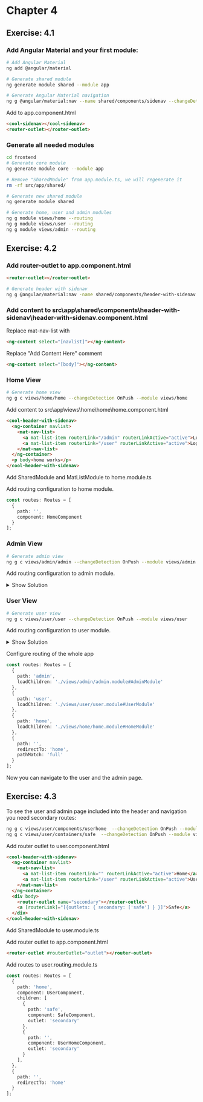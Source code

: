 # Chapter 4
## Exercise: 4.1 
### Add Angular Material and your first module:
```bash
# Add Angular Material
ng add @angular/material

# Generate shared module
ng generate module shared --module app

# Generate Angular Material navigation
ng g @angular/material:nav --name shared/components/sidenav --changeDetection OnPush --export --module shared --selector cool-sidenav
```

Add to app.component.html
```html
<cool-sidenav></cool-sidenav>
<router-outlet></router-outlet>
```

### Generate all needed modules
```bash
cd frontend
# Generate core module 
ng generate module core --module app

# Remove "SharedModule" from app.module.ts, we will regenerate it
rm -rf src/app/shared/

# Generate new shared module
ng generate module shared

# Generate home, user and admin modules
ng g module views/home --routing
ng g module views/user --routing
ng g module views/admin --routing
```

## Exercise: 4.2
### Add router-outlet to app.component.html
```html
<router-outlet></router-outlet>
```

```bash
# Generate header with sidenav
ng g @angular/material:nav -name shared/components/header-with-sidenav --changeDetection OnPush --export --module shared --selector cool-header-with-sidenav
```

### Add content to src\app\shared\components\header-with-sidenav\header-with-sidenav.component.html
Replace mat-nav-list with
```html
<ng-content select="[navlist]"></ng-content>
```
Replace "Add Content Here" comment
```html
<ng-content select="[body]"></ng-content>
```

### Home View
```bash
# Generate home view
ng g c views/home/home --changeDetection OnPush --module views/home
```
Add content to src\app\views\home\home\home.component.html
```html
<cool-header-with-sidenav>
  <ng-container navlist>
    <mat-nav-list>
      <a mat-list-item routerLink="/admin" routerLinkActive="active">Login as Admin</a>
      <a mat-list-item routerLink="/user" routerLinkActive="active">Login as User</a>
    </mat-nav-list>
  </ng-container>
  <p body>home works</p>
</cool-header-with-sidenav>
```
Add SharedModule and MatListModule to home.module.ts

Add routing configuration to home module.
```TypeScript
const routes: Routes = [
  {
    path: '',
    component: HomeComponent
  }
];
```

### Admin View
```bash
# Generate admin view
ng g c views/admin/admin --changeDetection OnPush --module views/admin
```
Add routing configuration to admin module.
<details><summary>Show Solution</summary>

```TypeScript
const routes: Routes = [
  {
    path: '',
    component: AdminComponent
  }
];
```
</details>

### User View
```bash
# Generate user view
ng g c views/user/user --changeDetection OnPush --module views/user
```
Add routing configuration to user module.
<details><summary>Show Solution</summary>

```TypeScript
const routes: Routes = [
  {
    path: '',
    component: UserComponent
  }
];
```
</details>

Configure routing of the whole app
```TypeScript
const routes: Routes = [
  {
    path: 'admin',
    loadChildren: './views/admin/admin.module#AdminModule'
  },
  {
    path: 'user',
    loadChildren: './views/user/user.module#UserModule'
  },
  {
    path: 'home',
    loadChildren: './views/home/home.module#HomeModule'
  },
  {
    path: '',
    redirectTo: 'home',
    pathMatch: 'full'
  }
];
```
Now you can navigate to the user and the admin page.

## Exercise: 4.3
To see the user and admin page included into the header and navigation you need secondary routes:

```bash
ng g c views/user/components/userhome  --changeDetection OnPush --module views/user
ng g c views/user/containers/safe  --changeDetection OnPush --module views/user
```

Add router outlet to user.component.html
```html
<cool-header-with-sidenav>
  <ng-container navlist>
    <mat-nav-list>
      <a mat-list-item routerLink="" routerLinkActive="active">Home</a>
      <a mat-list-item routerLink="/user" routerLinkActive="active">UserHome</a>
    </mat-nav-list>
  </ng-container>
  <div body>
    <router-outlet name="secondary"></router-outlet>
    <a [routerLink]="[{outlets: { secondary: ['safe'] } }]">Safe</a>
  </div>
</cool-header-with-sidenav>
```
Add SharedModule to user.module.ts

Add router outlet to app.component.html
```html
<router-outlet #routerOutlet="outlet"></router-outlet>
```

Add routes to user.routing.module.ts
```typescript
const routes: Routes = [
  {
    path: 'home',
    component: UserComponent,
    children: [
      {
        path: 'safe',
        component: SafeComponent,
        outlet: 'secondary'
      },
      {
        path: '',
        component: UserHomeComponent,
        outlet: 'secondary'
      }
    ],
  },
  {
    path: '',
    redirectTo: 'home'
  }
];
```

